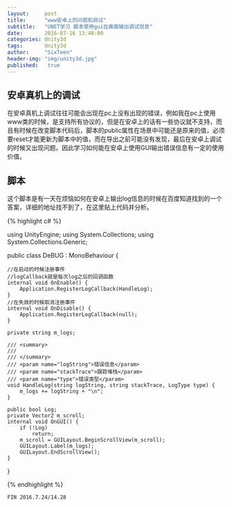 ```yaml
---
layout:     post
title:      "www安卓上的问题和调试"
subtitle:   "UNET学习 脚本使用gui在画面输出调试信息"
date:       2016-07-16 13:48:00
categories: Unity3d
tags:       Unity3d
author:     "SixTeen"
header-img: "img/unity3d.jpg"
published:   true
---
```


## 安卓真机上的调试

在安卓真机上调试往往可能会出现在pc上没有出现的错误，例如我在pc上使用www类的时候，是支持所有协议的，但是在安卓上的话有一些协议就不支持，而且有时候在改变脚本代码后，脚本的public属性在场景中可能还是原来的值，必须要reset才能更新为脚本中的值，而在导出之前可能没有发现，最后在安卓上调试的时候又出现问题。因此学习如何能在安卓上使用GUI输出错误信息有一定的使用价值。

## 脚本

这个脚本是有一天在烦恼如何在安卓上输出log信息的时候在百度知道找到的一个答案，详细的地址找不到了，在这里贴上代码并分析。

{% highlight c# %}

using UnityEngine;
using System.Collections;
using System.Collections.Generic;

public class DeBUG : MonoBehaviour {
    
    //在启动的时候注册事件
    //logCallback就是每次log之后的回调函数
    internal void OnEnable() {
        Application.RegisterLogCallback(HandleLog);
    }
    //在失效的时候取消注册事件
    internal void OnDisable() {
        Application.RegisterLogCallback(null);
    }

    private string m_logs;

    /// <summary>
    /// 
    /// </summary>
    /// <param name="logString">错误信息</param>
    /// <param name="stackTrace">跟踪堆栈</param>
    /// <param name="type">错误类型</param>
    void HandleLog(string logString, string stackTrace, LogType type) {
        m_logs += logString + "\n";
    }

    public bool Log;
    private Vector2 m_scroll;
    internal void OnGUI() {
        if (!Log)
            return;
        m_scroll = GUILayout.BeginScrollView(m_scroll);
        GUILayout.Label(m_logs);
        GUILayout.EndScrollView();
    }
}

{% endhighlight %}


    FIN 2016.7.24/14.28